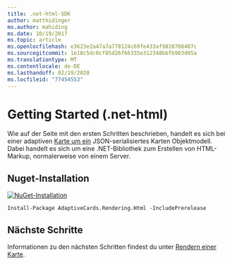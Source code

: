 ```yaml
---
title: .net-html-SDK
author: matthidinger
ms.author: mahiding
ms.date: 10/19/2017
ms.topic: article
ms.openlocfilehash: e3623e2a47a7a778124c69fe433af9810708487c
ms.sourcegitcommit: 1e18c5dc0cf85d26f66335e312348bbfb903d95a
ms.translationtype: MT
ms.contentlocale: de-DE
ms.lasthandoff: 02/19/2020
ms.locfileid: "77454553"
---
```

# <a name="getting-started---net-html"></a>Getting Started (.net-html)

Wie auf der Seite mit den ersten Schritten beschrieben, handelt es sich bei einer adaptiven [Karte um ein](../../../authoring-cards/getting-started.md) JSON-serialisiertes Karten Objektmodell. Dabei handelt es sich um eine .NET-Bibliothek zum Erstellen von HTML-Markup, normalerweise von einem Server.

## <a name="nuget-install"></a>Nuget-Installation

[![NuGet-Installation](https://img.shields.io/nuget/vpre/AdaptiveCards.Rendering.Html.svg)](https://www.nuget.org/packages/AdaptiveCards.Rendering.Html)

```console
Install-Package AdaptiveCards.Rendering.Html -IncludePrerelease
```

## <a name="next-steps"></a>Nächste Schritte

Informationen zu den nächsten Schritten findest du unter [Rendern einer Karte](render-a-card.md).